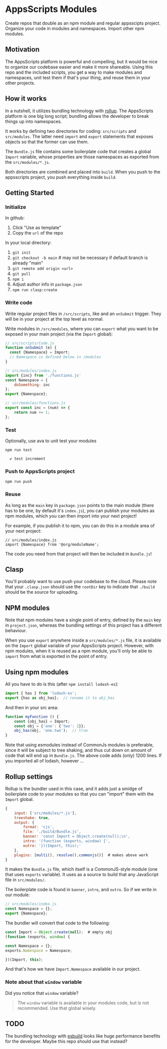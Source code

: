 # AppsScripts Modules

Create repos that double as an npm module and regular appsscipts project. Organize your code in modules and namespaces. Import other npm modules.

## Motivation

The AppsScripts platform is powerful and compelling, but it would be nice to organize our codebase easier and make it more shareable. Using this repo and the included scripts, you get a way to make modules and namespaces, unit test them if that's your thing, and reuse them in your other projects.

## How it works

In a nutshell, it utilizes bundling technology with [rollup](http://rollupjs.org). The AppsScripts platform is one big long script; bundling allows the developer to break things up into namespaces.

It works by defining two directories for coding: `src/scripts` and `src/modules`. The latter need `import` and `export` statements that exposes objects so that the former can use them.

The `Bundle.js` file contains some boilerplate code that creates a global `Import` variable, whose properties are those namespaces as exported from the `src/modules/*.js`.

Both directories are combined and placed into `build`. When you push to the appsscripts project, you push everything inside `build`.

## Getting Started

### Initialize

In github:

1. Click "Use as template"
2. Copy the `url` of the repo

In your local directory:

1. `git init`
2. `git checkout -b main`  # may not be necessary if default branch is already "main"
3. `git remote add origin <url>`
4. `git pull`
5. `npm i`
6. Adjust author info in `package.json`
7. `npm run clasp:create`

### Write code

Write regular project files in `/src/scripts`, like and an `onSubmit` trigger. They will be in your project at the top level as normal.

Write modules in `/src/modules`, where you can `export` what you want to be exposed in your main project (via the `Import` global):

```js
// src/scripts/Code.js
function onSubmit (e) {
  const {Namespace} = Import;
  // Namespace is defined below in /modules
}
```

```js
// src/modules/index.js
import {inc} from './functions.js'
const Namespace = {
    doSomething: inc
};
export {Namespace};
```

```js
// scr/modules/functions.js
export const inc = (num) => {
    return num += 1;
};
```

### Test

Optionally, use ava to unit test your modules

```
npm run test

  ✔ test increment

```

### Push to AppsScripts project

```
npm run push
```

### Reuse

As long as the `main` key in `package.json` points to the main module (there has to be one, by default it's `index.js`), you can publish your modules as npm modules, which you can then import into your next project!

For example, if you publish it to npm, you can do this in a module area of your next project:

```
// src/modules/index.js
import {Namespace} from '@org/moduleName';
```

The code you need from that project will then be included in `Bundle.js`!

## Clasp

You'll probably want to use push your codebase to the cloud. Please note that your `.clasp.json` should use the `rootDir` key to indicate that `./build` should be the source for uploading.

## NPM modules

Note that npm modules have a single point of entry, defined by the `main` key in `project.json`, whereas the bundling settings of this project has a different behaviour. 

When you use `export` anywhere inside a `src/modules/*.js` file, it is available on the `Import` global variable of your AppsScripts project. However, with npm modules, when it is reused as a npm module, you'll only be able to `import` from what is exported in the point of entry.

## Using npm modules

All you have to do is this (after `npm install lodash-es`):

```js
import { has } from 'lodash-es';
export {has as obj_has};  // rename it to obj_has
```

And then in your src area:

```js
function myFunction () {
    const {obj_has} = Import;
    const obj = {'one': {'two': 2}};
    obj_has(obj, 'one.two');  // true
}
```

Note that using esmodules instead of CommonJs modules is preferable, since it will be subject to tree shaking, and thus cut down on amount of code that will end up in `Bundle.js`. The above code adds (only) 1200 lines. If you imported all of lodash, however … 

## Rollup settings

Rollup is the bundler used in this case, and it adds just a smidge of boilerplate code to your modules so that you can "import" them with the `Import` global.

```js
{
	input: ['src/modules/*.js'],
	treeshake: true,
	output: {
		format: 'cjs',
		file: './build/Bundle.js',
		banner: 'const Import = Object.create(null);\n',
		intro: '(function (exports, window) {',
		outro: '})(Import, this);'
	},
	plugins: [multi(), resolve(),commonjs()]  # makes above work
}	
```

It makes the `Bundle.js` file, which itself is a CommonJS-style module (one that uses `exports` variable). It uses as a source to build that any JavaScript file in `src/modules/`.

The boilerplate code is found in `banner`, `intro`, and `outro`. So if we write in our module:

```js
// src/modules/index.js
const Namespace = {};
export {Namespace};
```

The bundler will convert that code to the following:

```js
const Import = Object.create(null);  # empty obj
(function (exports, window) {

const Namespace = {};
exports.Namespace = Namespace;

})(Import, this);
```

And that's how we have `Import.Namespace` available in our project.

### Note about that `window` variable

Did you notice that `window` variable?

> The `window` variable is available in your modules code, but is not recommended. Use that global wisely.


## TODO

The bundling technology with [esbuild](https://esbuild.github.io) looks like huge performance benefits for the developer. Maybe this repo should use that instead?
